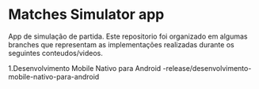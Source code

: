 # Matches Simulator app
App de simulação de partida. Este repositorio foi organizado em algumas branches que representam as implementações realizadas durante os seguintes conteudos/videos.

1.Desenvolvimento Mobile Nativo para Android
  -release/desenvolvimento-mobile-nativo-para-android

